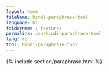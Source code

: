```yaml
---
layout: home
fileName: hindi-paraphrase-tool
language: hi
folderName : features
permalink: /ru/hindi-paraphrase-tool
lang: ru
tool: hindi-paraphrase-tool
---
```

{% include section/paraphrase.html %}